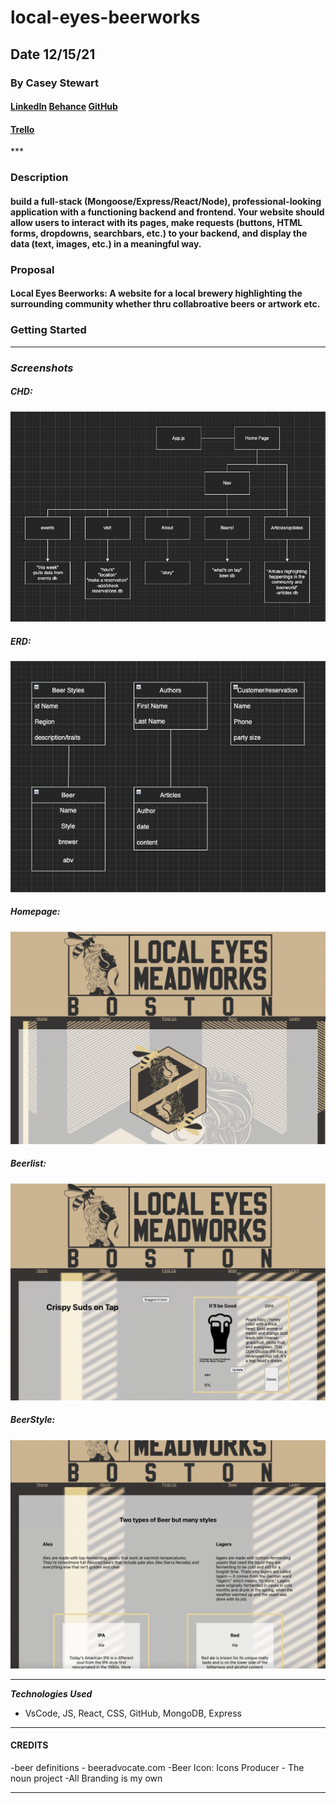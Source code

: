 # local-eyes-beerworks

## Date 12/15/21

### By Casey Stewart

#### [LinkedIn](www.linkedin.com/caseystewart22) [Behance](https://www.behance.net/CaseyStewart) [GitHub](www.github.com/CaseyStewart1)

#### [Trello](https://trello.com/b/DokFStrv/local-eyes-beerworks)

\*\*\*

### Description

#### build a full-stack (Mongoose/Express/React/Node), professional-looking application with a functioning backend and frontend. Your website should allow users to interact with its pages, make requests (buttons, HTML forms, dropdowns, searchbars, etc.) to your backend, and display the data (text, images, etc.) in a meaningful way.

### Proposal

#### Local Eyes Beerworks: A website for a local brewery highlighting the surrounding community whether thru collabroative beers or artwork etc.

### Getting Started

---

### **_Screenshots_**

##### CHD:

![Local Eyes CHD](./screengrabs/localEyesCHD.jpg)

##### ERD:

![Local Eyes ERD](./screengrabs/localEyesERD.jpg)

##### Homepage:

![Local Eyes ERD](./screengrabs/homePage.jpg)

##### Beerlist:

![Local Eyes ERD](./screengrabs/beerList.jpg)

##### BeerStyle:

![Local Eyes ERD](./screengrabs/beerStyles.jpg)

---

**_*Technologies Used*_**

- VsCode, JS, React, CSS, GitHub, MongoDB, Express

---

#### **CREDITS**

-beer definitions - beeradvocate.com
-Beer Icon: Icons Producer - The noun project
-All Branding is my own

---
